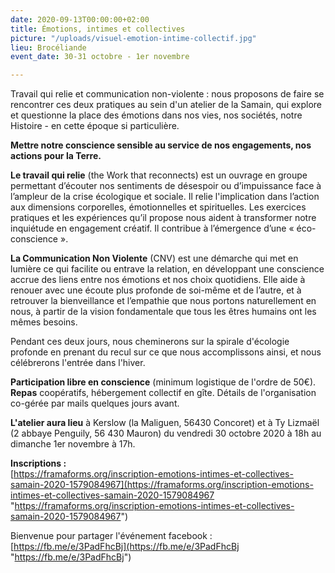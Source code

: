 ```yaml
---
date: 2020-09-13T00:00:00+02:00
title: Émotions, intimes et collectives
picture: "/uploads/visuel-emotion-intime-collectif.jpg"
lieu: Brocéliande
event_date: 30-31 octobre - 1er novembre

---
```

Travail qui relie et communication non-violente : nous proposons de faire se rencontrer ces deux pratiques au sein d'un atelier de la Samain, qui explore et questionne la place des émotions dans nos vies, nos sociétés, notre Histoire - en cette époque si particulière.

**Mettre notre conscience sensible au service de nos engagements, nos actions pour la Terre.**

**Le travail qui relie** (the Work that reconnects) est un ouvrage en groupe permettant d’écouter nos sentiments de désespoir ou d’impuissance face à l’ampleur de la crise écologique et sociale. Il relie l'implication dans l’action aux dimensions corporelles, émotionnelles et spirituelles. Les exercices pratiques et les expériences qu’il propose nous aident à transformer notre inquiétude en engagement créatif. Il contribue à l’émergence d’une « éco-conscience ».

**La Communication Non Violente** (CNV) est une démarche qui met en lumière ce qui facilite ou entrave la relation, en développant une conscience accrue des liens entre nos émotions et nos choix quotidiens. Elle aide à renouer avec une écoute plus profonde de soi-même et de l’autre, et à retrouver la bienveillance et l’empathie que nous portons naturellement en nous, à partir de la vision fondamentale que tous les êtres humains ont les mêmes besoins.

Pendant ces deux jours, nous cheminerons sur la spirale d'écologie profonde en prenant du recul sur ce que nous accomplissons ainsi, et nous célébrerons l'entrée dans l'hiver.

**Participation libre en conscience** (minimum logistique de l'ordre de 50€).  
**Repas** coopératifs, hébergement collectif en gîte. Détails de l'organisation co-gérée par mails quelques jours avant.

**L'atelier aura lieu** à Kerslow (la Maliguen, 56430 Concoret) et à Ty Lizmaël (2 abbaye Penguily, 56 430 Mauron) du vendredi 30 octobre 2020 à 18h au dimanche 1er novembre à 17h.

**Inscriptions :**  
[https://framaforms.org/inscription-emotions-intimes-et-collectives-samain-2020-1579084967](https://framaforms.org/inscription-emotions-intimes-et-collectives-samain-2020-1579084967 "https://framaforms.org/inscription-emotions-intimes-et-collectives-samain-2020-1579084967")

Bienvenue pour partager l'événement facebook : [https://fb.me/e/3PadFhcBj](https://fb.me/e/3PadFhcBj "https://fb.me/e/3PadFhcBj")